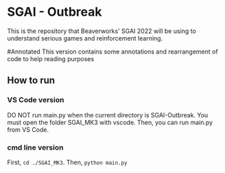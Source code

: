 # SGAI - Outbreak
This is the repository that Beaverworks' SGAI 2022 will be using to understand
serious games and reinforcement learning.


#Annotated
  This version contains some annotations and rearrangement of code to help reading purposes

## How to run
### VS Code version
DO NOT run main.py when the current directory is SGAI-Outbreak.
You must open the folder SGAI_MK3 with vscode. Then, you can
run main.py from VS Code.
### cmd line version
First, `cd ./SGAI_MK3`. Then, `python main.py`
